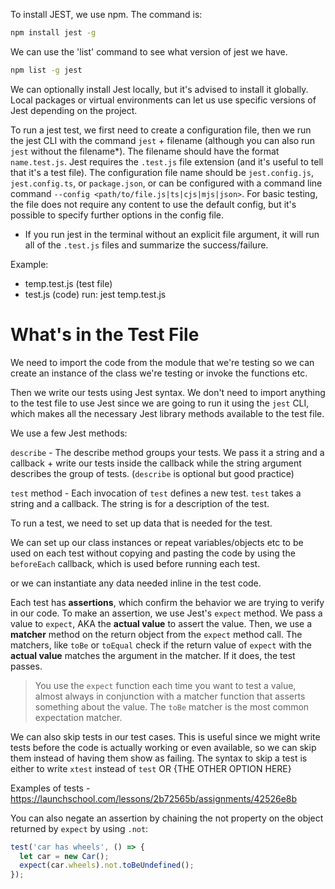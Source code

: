 To install JEST, we use npm. The command is:

```bash
npm install jest -g
```

We can use the 'list' command to see what version of jest we have.

```bash
npm list -g jest
```

We can optionally install Jest locally, but it's advised to install it globally. Local packages or virtual environments can let us use specific versions of Jest depending on the project.

To run a jest test, we first need to create a configuration file, then we run the jest CLI with the command `jest` + filename (although you can also run `jest` without the filename*). The filename should have the format `name.test.js`. Jest requires the `.test.js` file extension (and it's useful to tell that it's a test file). The configuration file name should be `jest.config.js`, `jest.config.ts`, or `package.json`, or can be configured with a command line command `--config <path/to/file.js|ts|cjs|mjs|json>`. For basic testing, the file does not require any content to use the default config, but it's possible to specify further options in the config file.

* If you run jest in the terminal without an explicit file argument, it will run all of the `.test.js` files and summarize the success/failure.

Example:
- temp.test.js (test file)
- test.js (code)
run: jest temp.test.js

# What's in the Test File

We need to import the code from the module that we're testing so we can create an instance of the class we're testing or invoke the functions etc. 

Then we write our tests using Jest syntax. We don't need to import anything to the test file to use Jest since we are going to run it using the `jest` CLI, which makes all the necessary Jest library methods available to the test file.


We use a few Jest methods:

`describe` - The describe method groups your tests. We pass it a string and a callback + write our tests inside the callback while the string argument describes the group of tests. (`describe` is optional but good practice)

`test` method - Each invocation of `test` defines a new test. `test` takes a string and a callback. The string is for a description of the test.

To run a test, we need to set up data that is needed for the test. 

We can set up our class instances or repeat variables/objects etc to be used on each test without copying and pasting the code by using the `beforeEach` callback, which is used before running each test. 

or we can instantiate any data needed inline in the test code.

Each test has **assertions**, which confirm the behavior we are trying to verify in our code. To make an assertion, we use Jest's `expect` method. We pass a value to `expect`, AKA the **actual value** to assert the value. Then, we use a **matcher** method on the return object from the `expect` method call. The matchers, like `toBe` or `toEqual` check if the return value of `expect` with the **actual value** matches the argument in the matcher. If it does, the test passes.

> You use the `expect` function each time you want to test a value, almost always in conjunction with a matcher function that asserts something about the value. The `toBe` matcher is the most common expectation matcher.

We can also skip tests in our test cases. This is useful since we might write tests before the code is actually working or even available, so we can skip them instead of having them show as failing. The syntax to skip a test is either to write `xtest` instead of `test` OR {THE OTHER OPTION HERE}

Examples of tests - https://launchschool.com/lessons/2b72565b/assignments/42526e8b

You can also negate an assertion by chaining the not property on the object returned by `expect` by using `.not`:

```js
test('car has wheels', () => {
  let car = new Car();
  expect(car.wheels).not.toBeUndefined();
});
```

